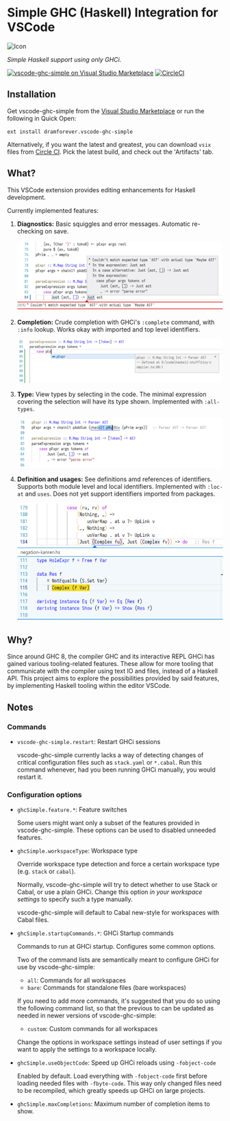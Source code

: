 # Simple GHC (Haskell) Integration for VSCode

![Icon](images/vgs-icon.png)

*Simple Haskell support using only GHCi.*

[![vscode-ghc-simple on Visual Studio Marketplace](https://img.shields.io/vscode-marketplace/v/dramforever.vscode-ghc-simple.svg)](https://marketplace.visualstudio.com/items?itemName=dramforever.vscode-ghc-simple) [![CircleCI](https://circleci.com/gh/dramforever/vscode-ghc-simple.png?style=shield)](https://circleci.com/gh/dramforever/vscode-ghc-simple)

## Installation

Get vscode-ghc-simple from the [Visual Studio Marketplace](https://marketplace.visualstudio.com/items?itemName=dramforever.vscode-ghc-simple) or run the following in Quick Open:

```plain
ext install dramforever.vscode-ghc-simple
```

Alternatively, if you want the latest and greatest, you can download `vsix` files from [Circle CI](https://circleci.com/gh/dramforever/vscode-ghc-simple). Pick the latest build, and check out the 'Artifacts' tab.

## What?

This VSCode extension provides editing enhancements for  Haskell development.

Currently implemented features:

1. **Diagnostics:** Basic squiggles and error messages. Automatic re-checking on save.

    ![Squiggle demo screenshot](https://github.com/dramforever/dram.cf/raw/master/repo/vscode-ghc-simple/squiggle.png)

2. **Completion:** Crude completion with GHCi's `:complete` command, with `:info` lookup. Works okay with imported and top level identifiers.

    ![Completion demo screenshot](https://github.com/dramforever/dram.cf/raw/master/repo/vscode-ghc-simple/completion-info.PNG)

3. **Type:** View types by selecting in the code. The minimal expression covering the selection will have its type shown. Implemented with `:all-types`.

    ![Range type demo screenshot](https://github.com/dramforever/dram.cf/raw/master/repo/vscode-ghc-simple/range-type.png)

4. **Definition and usages:** See definitions amd references of identifiers. Supports both module level and local identifiers. Implemented with `:loc-at` and `uses`. Does not yet support identifiers imported from packages.

    ![Definition demo screenshot](https://github.com/dramforever/dram.cf/raw/master/repo/vscode-ghc-simple/definition.png)


## Why?

Since around GHC 8, the compiler GHC and its interactive REPL GHCi has gained various tooling-related features. These allow for more tooling that communicate with the compiler using text IO and files, instead of a Haskell API. This project aims to explore the possibilities provided by said features, by implementing Haskell tooling within the editor VSCode.

## Notes

### Commands

- `vscode-ghc-simple.restart`: Restart GHCi sessions

    vscode-ghc-simple currently lacks a way of detecting changes of critical configuration files such as `stack.yaml` or `*.cabal`. Run this command whenever, had you been running GHCi manually, you would restart it.

### Configuration options

- `ghcSimple.feature.*`: Feature switches

    Some users might want only a subset of the features provided in vscode-ghc-simple. These options can be used to disabled unneeded features.

- `ghcSimple.workspaceType`: Workspace type

    Override workspace type detection and force a certain workspace type (e.g. `stack` or `cabal`).

    Normally, vscode-ghc-simple will try to detect whether to use Stack or Cabal, or use a plain GHCi. Change this option *in your workspace settings* to specify such a type manually.

    vscode-ghc-simple will default to Cabal new-style for workspaces with Cabal files.

- `ghcSimple.startupCommands.*`: GHCi Startup commands

    Commands to run at GHCi startup. Configures some common options.

    Two of the command lists are semantically meant to configure GHCi for use by vscode-ghc-simple:

    - `all`: Commands for all workspaces
    - `bare`: Commands for standalone files (bare workspaces)

    If you need to add more commands, it's suggested that you do so using the following command list, so that the previous to can be updated as needed in newer versions of vscode-ghc-simple:

    - `custom`: Custom commands for all workspaces

    Change the options in workspace settings instead of user settings if you want to apply the settings to a workspace locally.

- `ghcSimple.useObjectCode`: Speed up GHCi reloads using `-fobject-code`

    Enabled by default. Load everything with `-fobject-code` first before loading needed files with `-fbyte-code`. This way only changed files need to be recompiled, which greatly speeds up GHCi on large projects.

- `ghcSimple.maxCompletions`: Maximum number of completion items to show.
